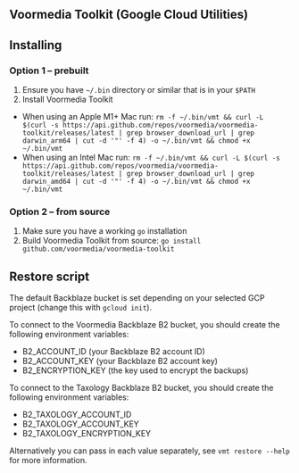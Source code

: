 ## Voormedia Toolkit (Google Cloud Utilities)

## Installing

### Option 1 – prebuilt

1. Ensure you have `~/.bin` directory or similar that is in your `$PATH`
2. Install Voormedia Toolkit

- When using an Apple M1+ Mac run: `rm -f ~/.bin/vmt && curl -L $(curl -s https://api.github.com/repos/voormedia/voormedia-toolkit/releases/latest | grep browser_download_url | grep darwin_arm64 | cut -d '"' -f 4) -o ~/.bin/vmt && chmod +x ~/.bin/vmt`
- When using an Intel Mac run: `rm -f ~/.bin/vmt && curl -L $(curl -s https://api.github.com/repos/voormedia/voormedia-toolkit/releases/latest | grep browser_download_url | grep darwin_amd64 | cut -d '"' -f 4) -o ~/.bin/vmt && chmod +x ~/.bin/vmt`

### Option 2 – from source

1. Make sure you have a working `go` installation
2. Build Voormedia Toolkit from source: `go install github.com/voormedia/voormedia-toolkit`

## Restore script

The default Backblaze bucket is set depending on your selected GCP project (change this with `gcloud init`).

To connect to the Voormedia Backblaze B2 bucket, you should create the following environment variables:

- B2_ACCOUNT_ID (your Backblaze B2 account ID)
- B2_ACCOUNT_KEY (your Backblaze B2 account key)
- B2_ENCRYPTION_KEY (the key used to encrypt the backups)

To connect to the Taxology Backblaze B2 bucket, you should create the following environment variables:

- B2_TAXOLOGY_ACCOUNT_ID
- B2_TAXOLOGY_ACCOUNT_KEY
- B2_TAXOLOGY_ENCRYPTION_KEY

Alternatively you can pass in each value separately, see `vmt restore --help` for more information.
